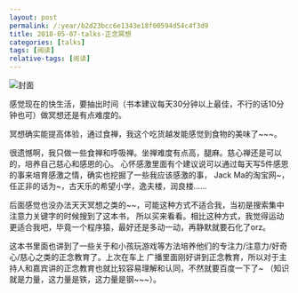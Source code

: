 ```yaml
---
layout: post
permalink: /:year/b2d23bcc6e1343e18f00594d54c4f3d9
title: 2018-05-07-talks-正念冥想
categories: [talks]
tags: [阅读]
relative-tags: [阅读]
---
```


![封面](https://gitee.com/linxingyang/at-2020-10-02-image/raw/master/image/T-talks/image/2018/books/znmx.jpg)


感觉现在的快生活，要抽出时间（书本建议每天30分钟以上最佳，不行的话10分钟也可）做冥想还是有点难度的。

冥想确实能提高体验，通过食禅，我这个吃货越发能感觉到食物的美味了~~~。

很遗憾啊，我只做一些食禅和呼吸禅。坐禅难度有点高，腿麻。慈心禅还是可以的，培养自己慈心和感恩的心。
心怀感激里面有个建议说可以通过每天写5件感恩的事来培育感激之情，确实也挖掘了一些我应该感激的事，
Jack Ma的淘宝网~，任正非的话为~，古天乐的希望小学，逸夫楼，润良楼......


后面感觉也没办法天天冥想之类的~~，可能这种方式不适合我，当初是搜索集中注意力关键字的时候搜到了这本书，
所以买来看看。相比这种方式，我觉得运动更适合我吧，毕竟一个程序猿，最好还是多动一动，再静默就要石化了orz。


这本书里面也讲到了一些关于和小孩玩游戏等方法培养他们的专注力/注意力/好奇心/慈心之类的正念教育了。上次在车上
广播里面刚好讲到正念教育，所以对于主持人和嘉宾讲的正念教育也就比较容易理解和认同，不然就要百度一下了~
（知识就是力量，这力量是铁，这力量是钢~~~）。



